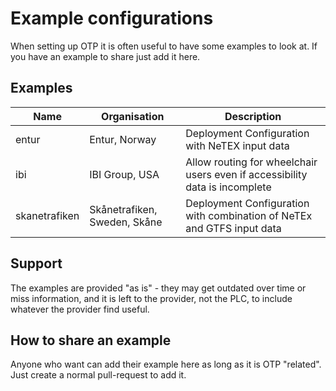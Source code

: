# Example configurations

When setting up OTP it is often useful to have some examples to look at. If you have an example to
share just add it here.

## Examples

| Name          | Organisation                 | Description                                                                 |
|---------------|------------------------------|-----------------------------------------------------------------------------|
| entur         | Entur, Norway                | Deployment Configuration with NeTEX input data                              |
| ibi           | IBI Group, USA               | Allow routing for wheelchair users even if accessibility data is incomplete |
| skanetrafiken | Skånetrafiken, Sweden, Skåne | Deployment Configuration with combination of NeTEx and GTFS input data      |

## Support

The examples are provided "as is" - they may get outdated over time or miss information, and it is
left to the provider, not the PLC, to include whatever the provider find useful.

## How to share an example

Anyone who want can add their example here as long as it is OTP "related". Just create a normal
pull-request to add it. 


